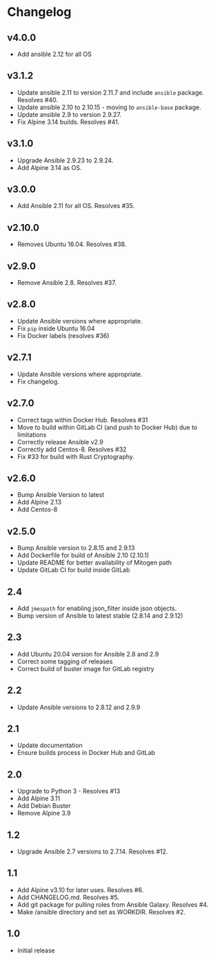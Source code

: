 # Changelog

## v4.0.0

* Add ansible 2.12 for all OS

## v3.1.2

* Update ansible 2.11 to version 2.11.7 and include `ansible` package. Resolves #40.
* Update ansible 2.10 to 2.10.15 - moving to `ansible-base` package.
* Update ansible 2.9 to version 2.9.27.
* Fix Alpine 3.14 builds. Resolves #41.

## v3.1.0

* Upgrade Ansible 2.9.23 to 2.9.24.
* Add Alpine 3.14 as OS.

## v3.0.0

* Add Ansible 2.11 for all OS. Resolves #35.

## v2.10.0

* Removes Ubuntu 16.04. Resolves #38.

## v2.9.0

* Remove Ansible 2.8. Resolves #37.

## v2.8.0

* Update Ansible versions where appropriate.
* Fix `pip` inside Ubuntu 16.04
* Fix Docker labels (resolves #36)

## v2.7.1

* Update Ansible versions where appropriate.
* Fix changelog.

## v2.7.0

* Correct tags within Docker Hub. Resolves #31
* Move to build within GitLab CI (and push to Docker Hub) due to limitations
* Correctly release Ansible v2.9
* Correctly add Centos-8. Resolves #32
* Fix #33 for build with Rust Cryptography.

## v2.6.0

* Bump Ansible Version to latest
* Add Alpine 2.13
* Add Centos-8

## v2.5.0

* Bump Ansible version to 2.8.15 and 2.9.13
* Add Dockerfile for build of Ansible 2.10 (2.10.1)
* Update README for better availability of Mitogen path
* Update GitLab CI for build inside GitLab

## 2.4

* Add `jmespath` for enabling json_filter inside json objects.
* Bump version of Ansible to latest stable (2.8.14 and 2.9.12)

## 2.3

* Add Ubuntu 20.04 version for Ansible 2.8 and 2.9
* Correct some tagging of releases
* Correct build of buster image for GitLab registry

## 2.2

* Update Ansible versions to 2.8.12 and 2.9.9

## 2.1

* Update documentation
* Ensure builds process in Docker Hub and GitLab

## 2.0

* Upgrade to Python 3 - Resolves #13
* Add Alpine 3.11
* Add Debian Buster
* Remove Alpine 3.9

## 1.2

* Upgrade Ansible 2.7 versions to 2.7.14. Resolves #12.

## 1.1

* Add Alpine v3.10 for later uses. Resolves #6.
* Add CHANGELOG.md. Resolves #5.
* Add git package for pulling roles from Ansible Galaxy. Resolves #4.
* Make /ansible directory and set as WORKDIR. Resolves #2.

## 1.0

* Initial release
